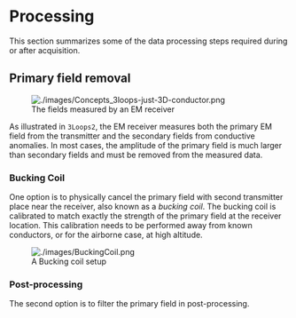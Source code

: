 # Processing

This section summarizes some of the data processing steps required
during or after acquisition.

## Primary field removal

<figure class="align-right">
<img src="./images/Concepts_3loops-just-3D-conductor.png" id="3Loops2"
alt="./images/Concepts_3loops-just-3D-conductor.png" />
<figcaption>The fields measured by an EM receiver</figcaption>
</figure>

As illustrated in `3Loops2`, the EM receiver measures both the primary
EM field from the transmitter and the secondary fields from conductive
anomalies. In most cases, the amplitude of the primary field is much
larger than secondary fields and must be removed from the measured data.

### Bucking Coil

One option is to physically cancel the primary field with second
transmitter place near the receiver, also known as a *bucking coil*. The
bucking coil is calibrated to match exactly the strength of the primary
field at the receiver location. This calibration needs to be performed
away from known conductors, or for the airborne case, at high altitude.

<figure class="align-center">
<img src="./images/BuckingCoil.png" id="BuckingCoil"
alt="./images/BuckingCoil.png" />
<figcaption>A Bucking coil setup</figcaption>
</figure>

### Post-processing

The second option is to filter the primary field in post-processing.
